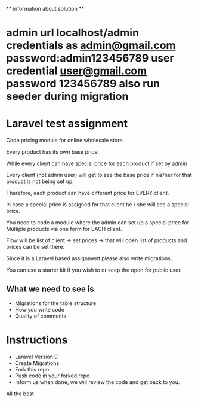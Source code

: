** information about solution **

   admin url
localhost/admin
credentials as admin@gmail.com
password:admin123456789
user credential  user@gmail.com
password 123456789
also run seeder during migration 
==================






**Laravel test assignment**
==================

Code pricing module for online wholesale store. 

Every product has its own base price.

While every client can have special price for each product if set by admin

Every client (not admin user) will get to see the base price if his/her for that product is not being set up.

Therefore, each product can have different price for EVERY client. 

In case a special price is assigned for that client he / she will see a special price. 

You need to code a module where the admin can set up a special price for Multiple products via one form for EACH client.

Flow will be list of client -> set prices -> that will open list of products and prices can be set there. 

Since it is a Laravel based assignment please also write migrations. 

You can use a starter kit if you wish to or keep the open for public user. 

What we need to see is
--------------------------

* Migrations for the table structure
* How you write code 
* Quality of comments 

Instructions
===============================
* Laravel Version 9 
* Create Migrations
* Fork this repo 
* Push code in your forked repo
* Inform us when done, we will review the code and get back to you. 


All the best

